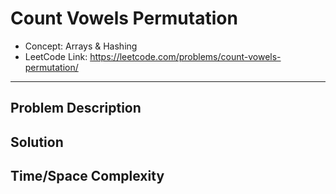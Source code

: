 # Count Vowels Permutation

- Concept: Arrays & Hashing
- LeetCode Link: https://leetcode.com/problems/count-vowels-permutation/

---

## Problem Description

## Solution

## Time/Space Complexity

